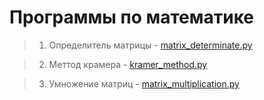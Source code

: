 # Программы по математике

> 1) Определитель матрицы - <a href="">matrix_determinate.py</a>

> 2) Меттод крамера - <a href="">kramer_method.py</a>

> 3) Умножение матриц - <a href="">matrix_multiplication.py</a>